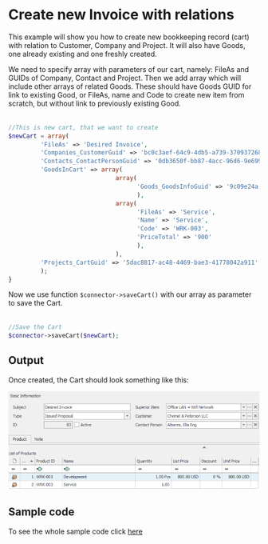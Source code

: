 # Create new Invoice with relations
This example will show you how to create new bookkeeping record (cart) with relation to Customer, Company and Project. It will also have Goods, one already existing and one freshly created.

We need to specify array with parameters of our cart, namely: FileAs and GUIDs of Company, Contact and Project. Then we add array which will include other arrays of related Goods. These should have Goods GUID for link to existing Good, or FileAs, name and Code to create new item from scratch, but without link to previously existing Good.

```php

//This is new cart, that we want to create
$newCart = array(
		 'FileAs' => 'Desired Invoice',
		 'Companies_CustomerGuid' => 'bc0c3aef-64c9-4db5-a739-370937268203',
		 'Contacts_ContactPersonGuid' => '0db3650f-bb87-4acc-96d6-9e6993cc6e61',
		 'GoodsInCart' => array(
							  array(
									'Goods_GoodsInfoGuid' => '9c09e24a-3901-448f-928e-d2041d327cc7'
									),
							  array(
									'FileAs' => 'Service',
									'Name' => 'Service',
									'Code' => 'WRK-003',
									'PriceTotal' => '900'
									),
							  ),
		 'Projects_CartGuid' => '5dac8817-ac48-4469-bae3-41778042a911'
		 );
}

```

Now we use function ```$connector->saveCart()``` with our array as parameter to save the Cart.

```php

//Save the Cart
$connector->saveCart($newCart);
```

## Output

Once created, the Cart should look something like this:

![example output](Images/sample_output.PNG)


## Sample code
To see the whole sample code click [here](sample_code.php)